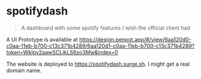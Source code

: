# spotifydash

> A dashboard with some spotify features I wish the official client had

A UI Prototype is available at <https://design.penpot.app/#/view/6aa120d0-c0aa-11eb-b700-c13c371b4289/6aa120d1-c0aa-11eb-b700-c13c371b4289?token=Wklpv2aawSCLjkLS6zo3Mw&index=0>

The website is deployed to <https://spotifydash.surge.sh>. I might get a real domain name.
